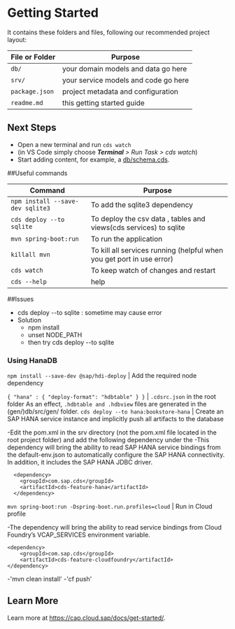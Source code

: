 # Getting Started

It contains these folders and files, following our recommended project layout:

File or Folder | Purpose
---------|----------
`db/` | your domain models and data go here
`srv/` | your service models and code go here
`package.json` | project metadata and configuration
`readme.md` | this getting started guide


## Next Steps

- Open a new terminal and run `cds watch` 
- (in VS Code simply choose _**Terminal** > Run Task > cds watch_)
- Start adding content, for example, a [db/schema.cds](db/schema.cds).

##Useful commands

Command   | Purpose
---------|----------
`npm install --save-dev sqlite3` | To add the sqlite3 dependency
`cds deploy --to sqlite` | To deploy the csv data , tables and views(cds services) to sqlite
`mvn spring-boot:run` | To run the application
`killall mvn` | To kill all services running (helpful when you get port in use error)
`cds watch` | To keep watch of changes and restart 
`cds --help` | help 

##Issues
- cds deploy --to sqlite : sometime may cause error
- Solution
  - npm install
  - unset NODE_PATH
  - then try cds deploy --to sqlite


### Using HanaDB

`npm install --save-dev @sap/hdi-deploy`  | Add the required node dependency

`{ "hana" : { "deploy-format": "hdbtable" } }` |  `.cdsrc.json` in the root folder As an effect, `.hdbtable and .hdbview` files are generated in the (gen/)db/src/gen/ folder.
`cds deploy --to hana:bookstore-hana`  | Create an SAP HANA service instance and implicitly push all artifacts to the database 

-Edit the pom.xml in the srv directory (not the pom.xml file located in the root project folder) and add the following dependency under the <dependencies>
 -This dependency will bring the ability to read SAP HANA service bindings from the default-env.json to automatically configure the SAP HANA connectivity. In addition, it includes the SAP HANA JDBC driver.
  
      <dependency>
        <groupId>com.sap.cds</groupId>
        <artifactId>cds-feature-hana</artifactId>
      </dependency>  

  
`mvn spring-boot:run -Dspring-boot.run.profiles=cloud` | Run in Cloud profile

-The dependency will bring the ability to read service bindings from Cloud Foundry’s VCAP_SERVICES environment variable.
 
    <dependency>
        <groupId>com.sap.cds</groupId>
        <artifactId>cds-feature-cloudfoundry</artifactId>
    </dependency>

 -'mvn clean install'
 -'cf push'
  


## Learn More

Learn more at https://cap.cloud.sap/docs/get-started/.
